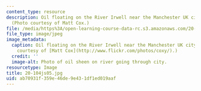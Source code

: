 ```yaml
---
content_type: resource
description: Oil floating on the River Irwell near the Manchester UK city center.
  (Photo courtesy of Matt Cox.)
file: /media/https%3A/open-learning-course-data-rc.s3.amazonaws.com/20-104j-chemicals-in-the-environment-toxicology-and-public-health-be-104j-spring-2005/ab70931f359e46de9e431df1ed019aaf_20-104js05.jpg
file_type: image/jpeg
image_metadata:
  caption: Oil floating on the River Irwell near the Manchester UK city center. (Photo
    courtesy of [Matt Cox](http://www.flickr.com/photos/coxy/).)
  credit: ''
  image-alt: Photo of oil sheen on river going through city.
resourcetype: Image
title: 20-104js05.jpg
uid: ab70931f-359e-46de-9e43-1df1ed019aaf
---
```

